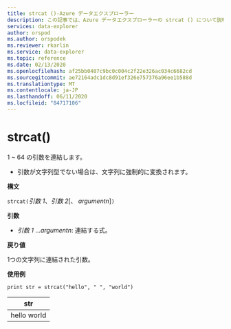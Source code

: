 ```yaml
---
title: strcat ()-Azure データエクスプローラー
description: この記事では、Azure データエクスプローラーの strcat () について説明します。
services: data-explorer
author: orspod
ms.author: orspodek
ms.reviewer: rkarlin
ms.service: data-explorer
ms.topic: reference
ms.date: 02/13/2020
ms.openlocfilehash: af25bb0407c9bc0c004c2f22e326ac034c6682cd
ms.sourcegitcommit: ae72164adc1dc8d91ef326e757376a96ee1b588d
ms.translationtype: MT
ms.contentlocale: ja-JP
ms.lasthandoff: 06/11/2020
ms.locfileid: "84717106"
---
```

# <a name="strcat"></a>strcat()

1 ~ 64 の引数を連結します。

* 引数が文字列型でない場合は、文字列に強制的に変換されます。

**構文**

`strcat(`*引数 1*、*引数 2*[、 *argumentn*]`)`

**引数**

* *引数 1* ...*argumentn*: 連結する式。

**戻り値**

1つの文字列に連結された引数。

**使用例**
  
   ```kusto
print str = strcat("hello", " ", "world")
```

|str|
|---|
|hello world|
